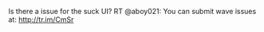 <!--
id: 217757775
link: http://kevinisom.info/post/217757775/is-there-a-issue-for-the-suck-ui-rt-aboy021-you
slug: is-there-a-issue-for-the-suck-ui-rt-aboy021-you
date: Tue Oct 20 2009 16:23:11 GMT+1300 (NZDT)
raw: {"blog_name":"kevinisom","id":217757775,"post_url":"http://kevinisom.info/post/217757775/is-there-a-issue-for-the-suck-ui-rt-aboy021-you","slug":"is-there-a-issue-for-the-suck-ui-rt-aboy021-you","type":"text","date":"2009-10-20 03:23:11 GMT","timestamp":1256008991,"state":"published","format":"html","reblog_key":"t2dWL7ah","tags":[],"short_url":"http://tmblr.co/Zw68YyC_hXF","highlighted":[],"feed_item":"http://twitter.com/kev_nz/statuses/5008468614","from_feed_id":"650289","note_count":0,"title":null,"body":"<p>Is there a issue for the suck UI? RT @aboy021: You can submit wave issues at: <a href=\"http://tr.im/CmSr\" target=\"_blank\">http://tr.im/CmSr</a></p>"}
publish: 2009-10-020
tags: 
title: null
-->


Is there a issue for the suck UI? RT @aboy021: You can submit wave
issues at: <http://tr.im/CmSr>


